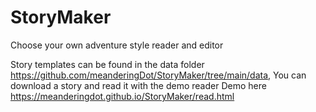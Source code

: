 # StoryMaker
Choose your own adventure style reader and editor

Story templates can be found in the data folder https://github.com/meanderingDot/StoryMaker/tree/main/data, You can download a story and read it with the demo reader
Demo here https://meanderingdot.github.io/StoryMaker/read.html
